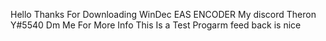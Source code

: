 Hello Thanks For Downloading WinDec EAS ENCODER
My discord Theron Y#5540 Dm Me For More Info 
This Is a Test Progarm feed back is nice